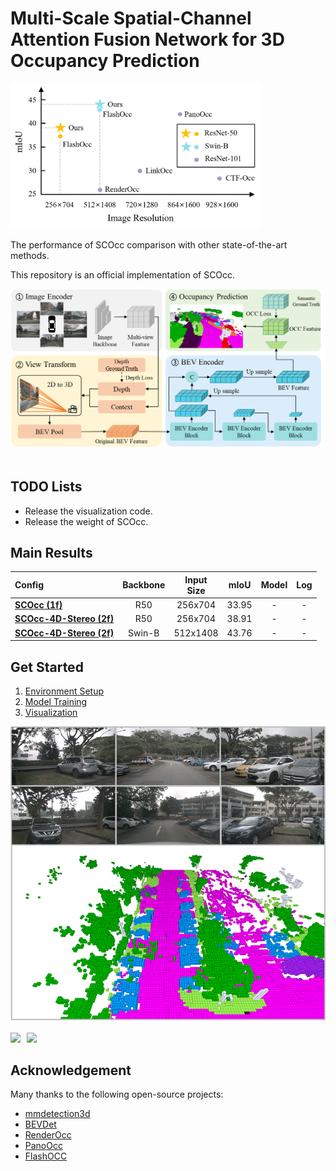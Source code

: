 # Multi-Scale Spatial-Channel Attention Fusion Network for 3D Occupancy Prediction


<div align="left">
  <img src="figs/performance_scocc.png"  width="400px" />
</div><br/>
The performance of SCOcc comparison with other state-of-the-art methods.


<!-- ## Introduction -->
This repository is an official implementation of SCOcc.

<div align="left">
  <img src="figs/pipeline.png" width="600px"/>
</div><br/>

## TODO Lists
* Release the visualization code.
* Release the weight of SCOcc.

## Main Results
| Config                                                                                               | Backbone | Input <br/>Size | mIoU  |  Model  |      Log |
|:-----------------------------------------------------------------------------------------------------|:--------:|:----------:|:-----:|:------:|:-------:|
| [**SCOcc (1f)**](projects/configs/scocc/scocc-r50.py)                                                |   R50    |  256x704   | 33.95 |     -      |       -      |
| [**SCOcc-4D-Stereo (2f)**](projects/configs/scocc/scocc-r50-4d-stereo.py)                            |   R50    |  256x704   | 38.91 |     -    | -       |
| [**SCOcc-4D-Stereo (2f)**](projects/configs/scocc/scocc-stbase-4d-stereo-512x1408_4x4_2e-4.py) |  Swin-B  | 512x1408   | 43.76 |     -      |       -       |


## Get Started
1. [Environment Setup](doc/install.md)
2. [Model Training](doc/model_training.md)
3. [Visualization](doc/visualization.md)
<div>
  <img src="figs/visualization.png" width="600px"/>
</div><br/>

<div style="display: flex; gap: 10px;">
  <div>
    <img src="figs/vis_front.gif" width="400px" /> 
  </div>

  <div>
    <img src="figs/vis_bev.gif" width="400px" />
  </div>
</div>


## Acknowledgement
Many thanks to the following open-source projects:
* [mmdetection3d](https://github.com/open-mmlab/mmdetection3d)
* [BEVDet](https://github.com/HuangJunJie2017/BEVDet)
* [RenderOcc](https://github.com/pmj110119/RenderOcc.git)
* [PanoOcc](https://github.com/Robertwyq/PanoOcc.git)
* [FlashOCC](https://github.com/Yzichen/FlashOCC.git)

[//]: # (## Bibtex)

[//]: # (If this work is helpful for your research, please consider citing the following BibTeX entry.)

[//]: # ()
[//]: # (```)

[//]: # ()
[//]: # (```)
